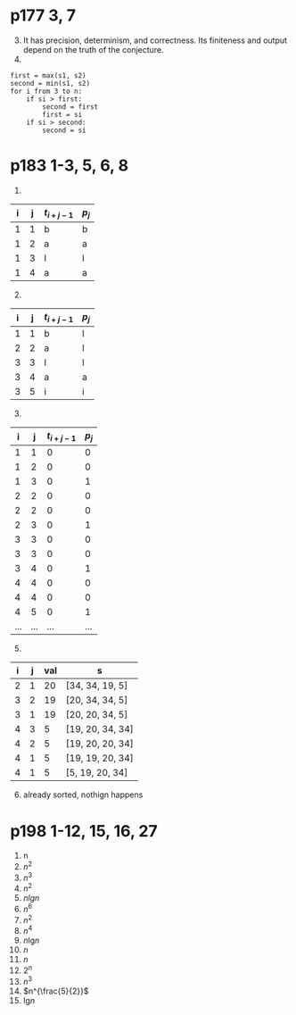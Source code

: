 # p177 3, 7

3. It has precision, determinism, and correctness. Its finiteness and output depend on the truth of the conjecture.
7. 
```
first = max(s1, s2)
second = min(s1, s2)
for i from 3 to n:
	if si > first:
		second = first
		first = si
	if si > second:
		second = si
```

# p183 1-3, 5, 6, 8

1. 
| i   | j   | $t_{i+j-1}$ | $p_{j}$ |
| --- | --- | ----------- | ------- |
| 1   | 1   | b           | b       |
| 1   | 2   | a           | a       |
| 1   | 3   | l           | l       |
| 1   | 4   | a           | a        |

2. 
| i   | j   | $t_{i+j-1}$ | $p_{j}$ |
| --- | --- | ----------- | ------- |
| 1   | 1   | b           | l       |
| 2   | 2   | a           | l       |
| 3   | 3   | l           | l       |
| 3   | 4   | a           | a       |
| 3   | 5   | i           | i        |

3.
| i   | j   | $t_{i+j-1}$ | $p_{j}$ |
| --- | --- | ----------- | ------- |
| 1   | 1   | 0           | 0       |
| 1   | 2   | 0           | 0       |
| 1   | 3   | 0           | 1       |
| 2   | 2   | 0           | 0       |
| 2   | 2   | 0           | 0       |
| 2   | 3   | 0           | 1       |
| 3   | 3   | 0           | 0       |
| 3   | 3   | 0           | 0       |
| 3   | 4   | 0           | 1       |
| 4   | 4   | 0           | 0       |
| 4   | 4   | 0           | 0       |
| 4   | 5   | 0           | 1       |
| ... | ... | ...         | ...        |

5. 
| i   | j   | val | s   |
| --- | --- | --- | --- |
| 2 | 1 | 20 | [34, 34, 19, 5] |
| 3 | 2 | 19 | [20, 34, 34, 5] |
| 3 | 1 | 19 | [20, 20, 34, 5] |
| 4 | 3 | 5 | [19, 20, 34, 34] |
| 4 | 2 | 5 | [19, 20, 20, 34] |
| 4 | 1 | 5 | [19, 19, 20, 34] |
| 4 | 1 | 5 | [5, 19, 20, 34] |

6. already sorted, nothign happens

# p198 1-12, 15, 16, 27

1. n
2. $n^{2}$
3. $n^{3}$
4. $n^{2}$
5. $nlgn$
6. $n^{6}$
7. $n^{2}$
8. $n^{4}$
9. $n\text{lg}n$
10. $n$
11. $n$
12. $2^{n}$
15. $n^{3}$
16. $n^{\frac{5}{2}}$
27. $\text{lg}n$